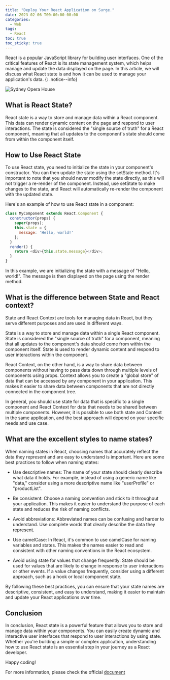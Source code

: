 ```yaml
---
title: "Deploy Your React Application on Surge."
date: 2023-02-06 T00:00:00-00:00
categories:
  - Web
tags:
  - React
toc: true
toc_sticky: true
---
```


React is a popular JavaScript library for building user interfaces. One of the critical features of React is its state management system, which helps manage and update the data displayed on the page. In this article, we will discuss what React state is and how it can be used to manage your application's data.
{: .notice--info}

![Sydney Opera House](https://images.unsplash.com/photo-1634536335485-cc577d6f30bb?ixid=MnwxMjA3fDB8MHxwaG90by1wYWdlfHx8fGVufDB8fHx8&ixlib=rb-1.2.1&auto=format&fit=crop&w=2676&q=80)

## What is React State?

React state is a way to store and manage data within a React component. This data can render dynamic content on the page and respond to user interactions. The state is considered the "single source of truth" for a React component, meaning that all updates to the component's state should come from within the component itself.

##  How to Use React State

To use React state, you need to initialize the state in your component's constructor. You can then update the state using the setState method. It's important to note that you should never modify the state directly, as this will not trigger a re-render of the component. Instead, use setState to make changes to the state, and React will automatically re-render the component with the updated state.

Here's an example of how to use React state in a component:

```javascript
class MyComponent extends React.Component {
  constructor(props) {
    super(props);
    this.state = {
      message: 'Hello, world!'
    };
  }
  render() {
    return <div>{this.state.message}</div>;
  }
}
```

In this example, we are initializing the state with a message of "Hello, world!". The message is then displayed on the page using the render method.

##  What is the difference between State and React context?

State and React Context are tools for managing data in React, but they serve different purposes and are used in different ways.

State is a way to store and manage data within a single React component. State is considered the "single source of truth" for a component, meaning that all updates to the component's data should come from within the component itself. State is used to render dynamic content and respond to user interactions within the component.

React Context, on the other hand, is a way to share data between components without having to pass data down through multiple levels of components using props. Context allows you to create a "global store" of data that can be accessed by any component in your application. This makes it easier to share data between components that are not directly connected in the component tree.

In general, you should use state for data that is specific to a single component and React Context for data that needs to be shared between multiple components. However, it is possible to use both state and Context in the same application, and the best approach will depend on your specific needs and use case.

##  What are the excellent styles to name states?

When naming states in React, choosing names that accurately reflect the data they represent and are easy to understand is important. Here are some best practices to follow when naming states:

- Use descriptive names: The name of your state should clearly describe what data it holds. For example, instead of using a generic name like "data," consider using a more descriptive name like "userProfile" or "productList".

- Be consistent: Choose a naming convention and stick to it throughout your application. This makes it easier to understand the purpose of each state and reduces the risk of naming conflicts.

- Avoid abbreviations: Abbreviated names can be confusing and harder to understand. Use complete words that clearly describe the data they represent.

- Use camelCase: In React, it's common to use camelCase for naming variables and states. This makes the names easier to read and consistent with other naming conventions in the React ecosystem.

- Avoid using state for values that change frequently: State should be used for values that are likely to change in response to user interactions or other events. If a value changes frequently, consider using a different approach, such as a hook or local component state.

By following these best practices, you can ensure that your state names are descriptive, consistent, and easy to understand, making it easier to maintain and update your React applications over time.

##  Conclusion

In conclusion, React state is a powerful feature that allows you to store and manage data within your components. You can easily create dynamic and interactive user interfaces that respond to user interactions by using state. Whether you're building a simple or complex application, understanding how to use React state is an essential step in your journey as a React developer.

Happy coding!

For more information, please check the official [document](https://beta.reactjs.org/reference/react/useState)




